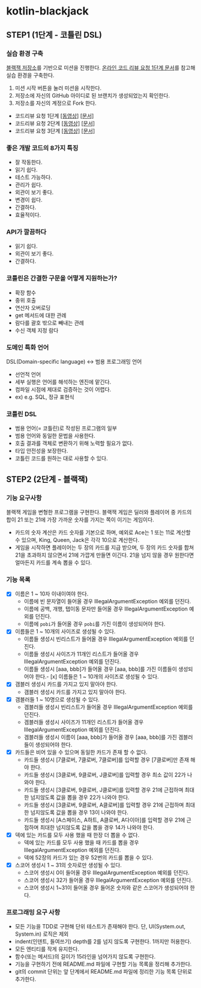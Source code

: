 # kotlin-blackjack

## STEP1 (1단계 - 코틀린 DSL)
### 실습 환경 구축
[블랙잭 저장소](https://github.com/next-step/kotlin-blackjack)를 기반으로 미션을 진행한다. [온라인 코드 리뷰 요청 1단계 문서](https://github.com/next-step/nextstep-docs/blob/master/codereview/review-step1.md)를 참고해 실습 환경을 구축한다.
1. 미션 시작 버튼을 눌러 미션을 시작한다.
2. 저장소에 자신의 GitHub 아이디로 된 브랜치가 생성되었는지 확인한다.
3. 저장소를 자신의 계정으로 Fork 한다.


- 코드리뷰 요청 1단계 [[동영상]](https://www.youtube.com/watch?v=YkgBUt7zG5k) [[문서]](https://github.com/next-step/nextstep-docs/blob/master/codereview/review-step1.md)
- 코드리뷰 요청 2단계 [[동영상]](https://www.youtube.com/watch?v=HnTdFJd0PtU) [[문서]](https://github.com/next-step/nextstep-docs/blob/master/codereview/review-step2.md)
- 코드리뷰 요청 3단계 [[동영상]](https://www.youtube.com/watch?v=fzrT3eoecUw) [[문서]](https://github.com/next-step/nextstep-docs/blob/master/codereview/review-step3.md)

### 좋은 개발 코드의 8가지 특징
- 잘 작동한다.
- 읽기 쉽다.
- 테스트 가능하다.
- 관리가 쉽다.
- 외관이 보기 좋다.
- 변경이 쉽다.
- 간결하다.
- 효율적이다.

### API가 깔끔하다
- 읽기 쉽다.
- 외관이 보기 좋다.
- 간결하다.

### 코틀린은 간결한 구문을 어떻게 지원하는가?
- 확장 함수
- 중위 호출
- 연산자 오버로딩 
- get 메서드에 대한 관례 
- 람다를 괄호 밖으로 빼내는 관례
- 수신 객체 지정 람다

### 도메인 특화 언어
DSL(Domain-specific language) ↔ 범용 프로그래밍 언어

- 선언적 언어
- 세부 실행은 언어를 해석하는 엔진에 맡긴다.
- 컴파일 시점에 제대로 검증하는 것이 어렵다.
- ex) e.g. SQL, 정규 표현식

### 코틀린 DSL
- 범용 언어(= 코틀린)로 작성된 프로그램의 일부
- 범용 언어와 동일한 문법을 사용한다.
- 호출 결과를 객체로 변환하기 위해 노력할 필요가 없다.
- 타입 안전성을 보장한다.
- 코틀린 코드를 원하는 대로 사용할 수 있다.


## STEP2 (2단계 - 블랙잭)
### 기능 요구사항
블랙잭 게임을 변형한 프로그램을 구현한다. 블랙잭 게임은 딜러와 플레이어 중 카드의 합이 21 또는 21에 가장 가까운 숫자를 가지는 쪽이 이기는 게임이다.
- 카드의 숫자 계산은 카드 숫자를 기본으로 하며, 예외로 Ace는 1 또는 11로 계산할 수 있으며, King, Queen, Jack은 각각 10으로 계산한다.
- 게임을 시작하면 플레이어는 두 장의 카드를 지급 받으며, 두 장의 카드 숫자를 합쳐 21을 초과하지 않으면서 21에 가깝게 만들면 이긴다. 21을 넘지 않을 경우 원한다면 얼마든지 카드를 계속 뽑을 수 있다.

### 기능 목록
- [x] 이름은 1 ~ 10자 이내이여야 한다.
  - 이름에 빈 문자열이 들어올 경우 IllegalArgumentException 예외를 던진다.
  - 이름에 공백, 개행, 탭이동 문자만 들어올 경우 IllegalArgumentException 예외를 던진다.
  - 이름에 `pobi`가 들어올 경우 `pobi`를 가진 이름이 생성되어야 한다.
- [x] 이름들은 1 ~ 10개의 사이즈로 생성될 수 있다.
  - 이름들 생성시 빈리스트가 들어올 경우 IllegalArgumentException 예외를 던진다.
  - 이름들 생성시 사이즈가 11개인 리스트가 들어올 경우 IllegalArgumentException 예외를 던진다.
  - 이름들 생성시 [aaa, bbb]가 들어올 경우 [aaa, bbb]를 가진 이름들이 생성되어야 한다.- [x] 이름들은 1 ~ 10개의 사이즈로 생성될 수 있다.
- [x] 갬블러 생성시 카드를 가지고 있지 말아야 한다.
  - 갬블러 생성시 카드를 가지고 있지 말아야 한다.
- [x] 갬블러들 1 ~ 10명으로 생성될 수 있다.
  - 겜블러들 생성시 빈리스트가 들어올 경우 IllegalArgumentException 예외를 던진다.
  - 겜블러들 생성시 사이즈가 11개인 리스트가 들어올 경우 IllegalArgumentException 예외를 던진다.
  - 겜블러들 생성시 이름이 [aaa, bbb]가 들어올 경우 [aaa, bbb]를 가진 겜블러들이 생성되어야 한다.
- [x] 카드들은 비어 있을 수 있으며 동일한 카드가 존재 할 수 없다.
  - 카드들 생성시 [7클로버, 7클로버, 7클로버]를 입력할 경우 [7클로버]만 존재 해야 한다.
  - 카드들 생성시 [3클로버, 9클로버, J클로버]를 입력할 경우 최소 값이 22가 나와야 한다.
  - 카드들 생성시 [3클로버, 9클로버, J클로버]를 입력할 경우 21에 근접하며 최대한 넘지않도록 값을 뽑을 경우 22가 나와야 한다.
  - 카드들 생성시 [3클로버, 9클로버, A클로버]를 입력할 경우 21에 근접하며 최대한 넘지않도록 값을 뽑을 경우 13이 나와야 한다.
  - 카드들 생성시 [A스페이스, A하트, A클로버, A다이아]를 입력할 경우 21에 근접하며 최대한 넘지않도록 값을 뽑을 경우 14가 나와야 한다.
- [x] 덱에 있는 카드를 모두 사용 했을 때 한장 더 뽑을 수 없다.
  - 덱에 있는 카드를 모두 사용 했을 때 카드를 뽑을 경우 IllegalArgumentException 예외를 던진다.
  - 덱에 52장의 카드가 있는 경우 52번의 카드를 뽑을 수 있다.
- [x] 스코어 생성시 1 ~ 31의 숫자로만 생성될 수 있다.
  - 스코어 생성시 0이 들어올 경우 IllegalArgumentException 예외를 던진다.
  - 스코어 생성시 32가 들어올 경우 IllegalArgumentException 예외를 던진다.
  - 스코어 생성시 1~31이 들어올 경우 들어온 숫자와 같은 스코어가 생성되어야 한다.

### 프로그래밍 요구 사항
- 모든 기능을 TDD로 구현해 단위 테스트가 존재해야 한다. 단, UI(System.out, System.in) 로직은 제외
- indent(인덴트, 들여쓰기) depth를 2를 넘지 않도록 구현한다. 1까지만 허용한다.
- 모든 엔티티를 작게 유지한다.
- 함수(또는 메서드)의 길이가 15라인을 넘어가지 않도록 구현한다.
- 기능을 구현하기 전에 README.md 파일에 구현할 기능 목록을 정리해 추가한다.
- git의 commit 단위는 앞 단계에서 README.md 파일에 정리한 기능 목록 단위로 추가한다.
